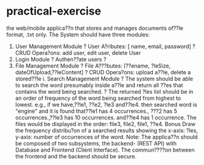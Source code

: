 # practical-exercise
the web/mobile applica??n that stores and manages documents of??le format,
.txt only.
The System should have three modules:
1. User Management Module
? User A?ributes: [ name, email, password]
? CRUD Opera?ons: add user, edit user, delete User
2. Login Module
? Authen??ate users
?
3. File Management Module
? File A???butes: [??ename, ?leSize, dateOfUpload,??leContent]
? CRUD Opera?ons: upload a??le, delete a stored??le
i.  Search Management Module
? The system should be able to search the word presumably inside a??le and return all ??es
that contains the word being searched.
? The returned ?les list should be in an order of frequency of the word being searched from
highest to lowest.
e.g., if we have,??le1, ??e2, ?le3 and??le4.
then searched word is "engine" and it is found that??le1 has 4 occurrences., ???2 has 5
occurrences.,??le3 has 10 occurrences. and??le4 has 1 occurrence.
The files would be displayed in the order: file3, file2, file1, ??e4.
Bonus
Draw the frequency distribu?on of a searched results showing the x-axis: ?les, y-axis:
number of occurrences of the word.
Note: The applica??n should be composed of two subsystems, the backend- (REST API) with Database and
Frontend (Client Interface). The commun????on between the frontend and the backend should be secure.
